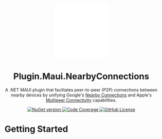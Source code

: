 <div align="center">
  <picture>
    <img src=".assets/nuget.svg" width="180">
  </picture>

  <h1>
    Plugin.Maui.NearbyConnections
  </h1>
  <p>
    A .NET MAUI plugin that faciltates peer-to-peer (P2P) connections between nearby devices by unifying Google's <a href="https://developers.google.com/nearby/connections/overview" target="_blank">Nearby Connections</a> and Apple's <a href="https://developer.apple.com/documentation/multipeerconnectivity" target="_blank">Multipeer Connectivity</a> capabilities.
  </p>
</div>

<div align="center">
  <p>
    <a href="https://www.nuget.org/packages/Plugin.Maui.NearbyConnections">
      <img alt="NuGet version" src="https://img.shields.io/nuget/v/Plugin.Maui.NearbyConnections.svg?style=flat-square&label=nuget">
    </a>
    <a href="https://codecov.io/gh/phunkeler/Plugin.Maui.NearbyConnections">
      <img alt="Code Coverage" src="https://codecov.io/gh/phunkeler/Plugin.Maui.NearbyConnections/graph/badge.svg?token=UY5YNK57EZ">
    </a>
    <a href="https://github.com/phunkeler/Plugin.Maui.NearbyConnections/blob/main/LICENSE">
      <img alt="GitHub License" src="https://img.shields.io/github/license/phunkeler/Plugin.Maui.NearbyConnections?style=flat-square">
    </a>
  </p>
</div>

# Getting Started